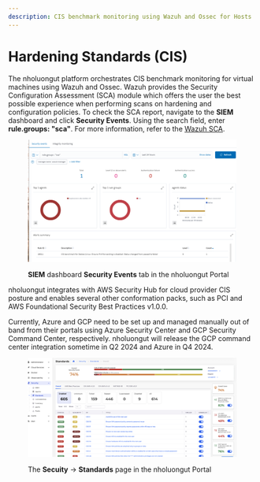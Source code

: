 ```yaml
---
description: CIS benchmark monitoring using Wazuh and Ossec for Hosts
---
```


# Hardening Standards (CIS)

The nholuongut platform orchestrates CIS benchmark monitoring for virtual machines using Wazuh and Ossec. Wazuh provides the Security Configuration Assessment (SCA) module which offers the user the best possible experience when performing scans on hardening and configuration policies. To check the SCA report, navigate to the **SIEM** dashboard and click **Security Events**. Using the search field, enter **rule.groups: "sca"**. For more information, refer to the [Wazuh SCA](https://documentation.wazuh.com/3.12/user-manual/capabilities/sec-config-assessment/).

<figure><img src="../../.gitbook/assets/image (409).png" alt=""><figcaption><p><strong>SIEM</strong> dashboard <strong>Security Events</strong> tab in the nholuongut Portal</p></figcaption></figure>

nholuongut integrates with AWS Security Hub for cloud provider CIS posture and enables several other conformation packs, such as PCI and AWS Foundational Security Best Practices v1.0.0.&#x20;

Currently, Azure and GCP need to be set up and managed manually out of band from their portals using Azure Security Center and GCP Security Command Center, respectively. nholuongut will release the GCP command center integration sometime in Q2 2024 and Azure in Q4 2024.

<figure><img src="../../.gitbook/assets/image (403).png" alt=""><figcaption><p>The <strong>Secuity</strong> -> <strong>Standards</strong> page in the nholuongut Portal</p></figcaption></figure>
